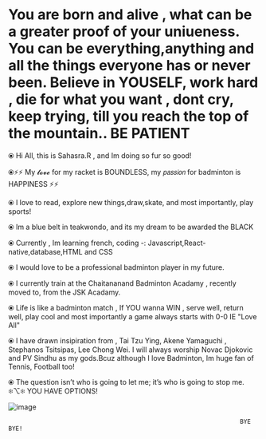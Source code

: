 # You are born and alive , what can be a greater proof of your uniueness. You  can be everything,anything and all the things everyone has or never been. Believe in YOUSELF, work hard , die for what you want , dont cry, keep trying, till you reach the top of the mountain.. BE PATIENT
⦿ Hi All, this is Sahasra.R , and Im doing so fur so good!

⦿⚡⚡ My 𝓵𝓸𝓿𝓮 for my racket is BOUNDLESS, my 𝘱𝘢𝘴𝘴𝘪𝘰𝘯 for badminton is HAPPINESS ⚡⚡

⦿ I love to read, explore new things,draw,skate, and most importantly, play sports!

⦿ Im a blue belt in teakwondo, and its my dream to be awarded the BLACK

⦿ Currently , Im learning french, coding -: Javascript,React-native,database,HTML and CSS

⦿ I would love to be a professional badminton player in my future.

⦿ I currently train at the  Chaitananand Badminton Acadamy , recently moved to, from the JSK Acadamy.

⦿ Life is like a badminton match , If  YOU wanna WIN , serve well, return well, play cool and most importantly a game always starts with 0-0 IE "Love All"

⦿ I have drawn insipiration from , Tai Tzu Ying, Akene Yamaguchi , Stephanos Tsitsipas, Lee Chong Wei. I will always worship Novac Djokovic and PV Sindhu as my gods.Bcuz although I love Badminton, Im  huge fan of Tennis, Football too!

⦿ The question isn’t who is going to let me; it’s who is going to stop me. ❄⌥❄ YOU HAVE OPTIONS!

![image](https://user-images.githubusercontent.com/73017579/126597216-f5d849f4-e497-45ef-a189-d51811edb78b.png)

                                                                     BYE BYE!
